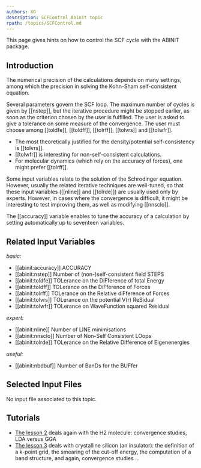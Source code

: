 ```yaml
---
authors: XG
description: SCFControl Abinit topic
rpath: /topics/SCFControl.md
---
```

<!--
This file is automatically generated by mksite.py. All changes will be lost.
Change the input yaml files or the python code
-->

This page gives hints on how to control the SCF cycle with the ABINIT package.

## Introduction

The numerical precision of the calculations depends on many settings, among
which the precision in solving the Kohn-Sham self-consistent equation.

Several parameters govern the SCF loop. The maximum number of cycles is given
by [[nstep]], but the iterative procedure might be stopped earlier, as soon as
the criterion chosen by the user is fulfilled. The user is asked to give a
tolerance on some measure of the convergence. The user must choose among
[[toldfe]], [[toldff]], [[tolrff]], [[tolvrs]] and [[tolwfr]].

  * The most theoretically justified for the density/potential self-consistency is [[tolvrs]].
  * [[tolwfr]] is interesting for non-self-consistent calculations.
  * For molecular dynamics (which rely on the accuracy of forces), one might prefer [[tolrff]].

Some input variables relate to the solution of the Schrodinger equation.
However, usually the related iterative techniques are well-tuned, so that
these input variables ([[nline]] and [[tolrde]]) are usually used only by
experts. However, in cases where the convergence is difficult, it might be
interesting to test improving them, as well as modifying [[nnsclo]].

The [[accuracy]] variable enables to tune the accuracy of a calculation by
setting automatically up to seventeen variables.



## Related Input Variables

*basic:*

- [[abinit:accuracy]]  ACCURACY
- [[abinit:nstep]]  Number of (non-)self-consistent field STEPS
- [[abinit:toldfe]]  TOLerance on the DiFference of total Energy
- [[abinit:toldff]]  TOLerance on the DiFference of Forces
- [[abinit:tolrff]]  TOLerance on the Relative diFference of Forces
- [[abinit:tolvrs]]  TOLerance on the potential V(r) ReSidual
- [[abinit:tolwfr]]  TOLerance on WaveFunction squared Residual
 
*expert:*

- [[abinit:nline]]  Number of LINE minimisations
- [[abinit:nnsclo]]  Number of Non-Self Consistent LOops
- [[abinit:tolrde]]  TOLerance on the Relative Difference of Eigenenergies
 
*useful:*

- [[abinit:nbdbuf]]  Number of BanDs for the BUFfer
 

## Selected Input Files

No input file associated to this topic.

## Tutorials

* [The lesson 2](../../tutorial/generated_files/lesson_base2.html) deals again with the H2 molecule: convergence studies, LDA versus GGA 
* [The lesson 3](../../tutorial/generated_files/lesson_base3.html) deals with crystalline silicon (an insulator): the definition of a k-point grid, the smearing of the cut-off energy, the computation of a band structure, and again, convergence studies ...

